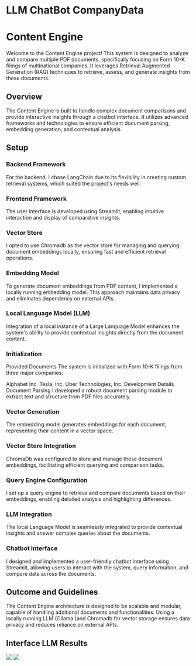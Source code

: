 # LLM ChatBot CompanyData


# Content Engine
Welcome to the Content Engine project! This system is designed to analyze and compare multiple PDF documents, specifically focusing on Form 10-K filings of multinational companies. It leverages Retrieval Augmented Generation (RAG) techniques to retrieve, assess, and generate insights from these documents.

## Overview
The Content Engine is built to handle complex document comparisons and provide interactive insights through a chatbot interface. It utilizes advanced frameworks and technologies to ensure efficient document parsing, embedding generation, and contextual analysis.

## Setup
### Backend Framework
For the backend, I chose LangChain due to its flexibility in creating custom retrieval systems, which suited the project's needs well.

### Frontend Framework
The user interface is developed using Streamlit, enabling intuitive interaction and display of comparative insights.

### Vector Store
I opted to use Chromadb as the vector store for managing and querying document embeddings locally, ensuring fast and efficient retrieval operations.

### Embedding Model
To generate document embeddings from PDF content, I implemented a locally running embedding model. This approach maintains data privacy and eliminates dependency on external APIs.

### Local Language Model (LLM)
Integration of a local instance of a Large Language Model enhances the system's ability to provide contextual insights directly from the document content.

### Initialization
Provided Documents
The system is initialized with Form 10-K filings from three major companies:

Alphabet Inc.
Tesla, Inc.
Uber Technologies, Inc.
Development Details
Document Parsing
I developed a robust document parsing module to extract text and structure from PDF files accurately.

### Vector Generation
The embedding model generates embeddings for each document, representing their content in a vector space.

### Vector Store Integration
ChromaDb was configured to store and manage these document embeddings, facilitating efficient querying and comparison tasks.

### Query Engine Configuration
I set up a query engine to retrieve and compare documents based on their embeddings, enabling detailed analysis and highlighting differences.

### LLM Integration
The local Language Model is seamlessly integrated to provide contextual insights and answer complex queries about the documents.

### Chatbot Interface
I designed and implemented a user-friendly chatbot interface using Streamlit, allowing users to interact with the system, query information, and compare data across the documents.


## Outcome and Guidelines

The Content Engine architecture is designed to be scalable and modular, capable of handling additional documents and functionalities.
Using a locally running LLM (Ollama )and Chromadb for vector storage ensures data privacy and reduces reliance on external APIs.

## Interface LLM Results

![
](Result1.png)
![
](Result2.png)


